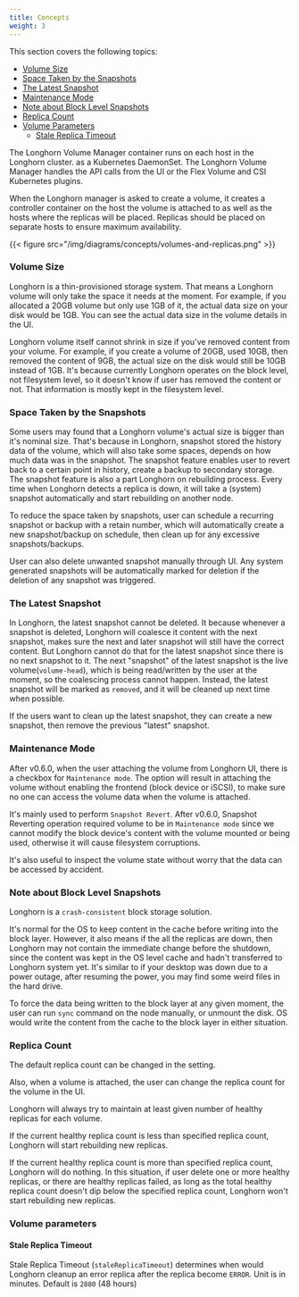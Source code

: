 ```yaml
---
title: Concepts
weight: 3
---
```


This section covers the following topics:


- [Volume Size](#volume-size)
- [Space Taken by the Snapshots](#space-taken-by-the-snapshots)
- [The Latest Snapshot](#the-latest-snapshot)
- [Maintenance Mode](#maintenance-mode)
- [Note about Block Level Snapshots](#note-about-block-level-snapshots)
- [Replica Count](#replica-count)
- [Volume Parameters](#volume-parameters)
  - [Stale Replica Timeout](#stale-replica-timeout)

The Longhorn Volume Manager container runs on each host in the Longhorn cluster. as a Kubernetes DaemonSet.  The Longhorn Volume Manager handles the API calls from the UI or the Flex Volume and CSI Kubernetes plugins.

When the Longhorn manager is asked to create a volume, it creates a controller container on the host the volume is attached to as well as the hosts where the replicas will be placed. Replicas should be placed on separate hosts to ensure maximum availability.

{{< figure src="/img/diagrams/concepts/volumes-and-replicas.png" >}}

### Volume Size

Longhorn is a thin-provisioned storage system. That means a Longhorn volume will only take the space it needs at the moment. For example, if you allocated a 20GB volume but only use 1GB of it, the actual data size on your disk would be 1GB. You can see the actual data size in the volume details in the UI.

Longhorn volume itself cannot shrink in size if you've removed content from your volume. For example, if you create a volume of 20GB, used 10GB, then removed the content of 9GB, the actual size on the disk would still be 10GB instead of 1GB. It's because currently Longhorn operates on the block level, not filesystem level, so it doesn't know if user has removed the content or not. That information is mostly kept in the filesystem level.

### Space Taken by the Snapshots

Some users may found that a Longhorn volume's actual size is bigger than it's nominal size. That's because in Longhorn, snapshot stored the history data of the volume, which will also take some spaces, depends on how much data was in the snapshot. The snapshot feature enables user to revert back to a certain point in history, create a backup to secondary storage. The snapshot feature is also a part Longhorn on rebuilding process. Every time when Longhorn detects a replica is down, it will take a (system) snapshot automatically and start rebuilding on another node.

To reduce the space taken by snapshots, user can schedule a recurring snapshot or backup with a retain number, which will 
automatically create a new snapshot/backup on schedule, then clean up for any excessive snapshots/backups.

User can also delete unwanted snapshot manually through UI. Any system generated snapshots will be automatically marked for deletion if the deletion of any snapshot was triggered.

### The Latest Snapshot

In Longhorn, the latest snapshot cannot be deleted. It because whenever a snapshot is deleted, Longhorn will coalesce it content with the next snapshot, makes sure the next and later snapshot will still have the correct content. But Longhorn cannot do that for the latest snapshot since there is no next snapshot to it. The next "snapshot" of the latest snapshot is the live volume(`volume-head`), which is being read/written by the user at the moment, so the coalescing process cannot happen. Instead, the latest snapshot will be marked as `removed`, and it will be cleaned up next time when possible.

If the users want to clean up the latest snapshot, they can create a new snapshot, then remove the previous "latest" snapshot. 

### Maintenance Mode

After v0.6.0, when the user attaching the volume from Longhorn UI, there is a checkbox for `Maintenance mode`. The option will result in attaching the volume without enabling the frontend (block device or iSCSI), to make sure no one can access the volume data when the volume is attached.

It's mainly used to perform `Snapshot Revert`. After v0.6.0, Snapshot Reverting operation required volume to be in `Maintenance mode` since we cannot modify the block device's content with the volume mounted or being used, otherwise it will cause filesystem corruptions. 

It's also useful to inspect the volume state without worry that the data can be accessed by accident.

### Note about Block Level Snapshots

Longhorn is a `crash-consistent` block storage solution.

It's normal for the OS to keep content in the cache before writing into the block layer. However, it also means if the all the replicas are down, then Longhorn may not contain the immediate change before the shutdown, since the content was kept in the OS level cache and hadn't transferred to Longhorn system yet. It's similar to if your desktop was down due to a power outage, after resuming the power, you may find some weird files in the hard drive.

To force the data being written to the block layer at any given moment, the user can run `sync` command on the node manually, or unmount the disk. OS would write the content from the cache to the block layer in either situation.

### Replica Count

The default replica count can be changed in the setting.

Also, when a volume is attached, the user can change the replica count for the volume in the UI.

Longhorn will always try to maintain at least given number of healthy replicas for each volume.

If the current healthy replica count is less than specified replica count, Longhorn will start rebuilding new replicas.

If the current healthy replica count is more than specified replica count, Longhorn will do nothing. In this situation, if user delete one or more healthy replicas, or there are healthy replicas failed, as long as the total healthy replica count doesn't dip below the specified replica count, Longhorn won't start rebuilding new replicas.

### Volume parameters

#### Stale Replica Timeout 
Stale Replica Timeout (`staleReplicaTimeout`) determines when would Longhorn cleanup an error replica after the replica become `ERROR`. Unit is in minutes. Default is `2880` (48 hours)